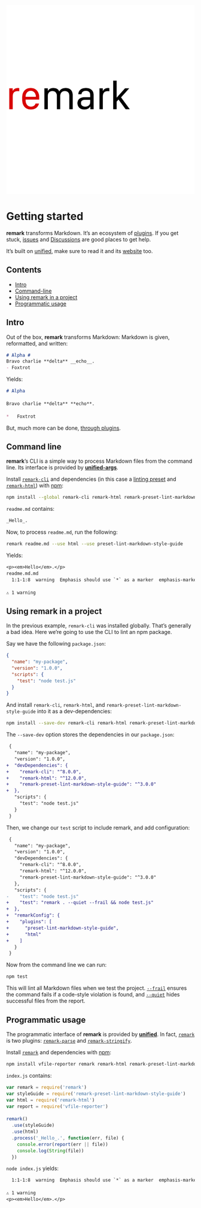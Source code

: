 ![remark][logo]

# Getting started

**remark** transforms Markdown.
It’s an ecosystem of [plugins][].
If you get stuck, [issues][] and [Discussions][] are good places to get help.

It’s built on [unified][], make sure to read it and its [website][] too.

## Contents

*   [Intro](#intro)
*   [Command-line](#command-line)
*   [Using remark in a project](#using-remark-in-a-project)
*   [Programmatic usage](#programmatic-usage)

## Intro

Out of the box, **remark** transforms Markdown: Markdown is given, reformatted,
and written:

```md
# Alpha #
Bravo charlie **delta** __echo__.
- Foxtrot
```

Yields:

```md
# Alpha

Bravo charlie **delta** **echo**.

*   Foxtrot
```

But, much more can be done, [through plugins][plugins].

## Command line

**remark**’s CLI is a simple way to process Markdown files from the
command line.  Its interface is provided by [**unified-args**][unified-args].

Install [`remark-cli`][cli] and dependencies (in this case a [linting
preset][preset] and [`remark-html`][html]) with [npm][]:

```sh
npm install --global remark-cli remark-html remark-preset-lint-markdown-style-guide
```

`readme.md` contains:

```md
_Hello_.
```

Now, to process `readme.md`, run the following:

```sh
remark readme.md --use html --use preset-lint-markdown-style-guide
```

Yields:

```txt
<p><em>Hello</em>.</p>
readme.md.md
  1:1-1:8  warning  Emphasis should use `*` as a marker  emphasis-marker  remark-lint

⚠ 1 warning
```

## Using remark in a project

In the previous example, `remark-cli` was installed globally.  That’s
generally a bad idea.  Here we’re going to use the CLI to lint
an npm package.

Say we have the following `package.json`:

```json
{
  "name": "my-package",
  "version": "1.0.0",
  "scripts": {
    "test": "node test.js"
  }
}
```

And install `remark-cli`, `remark-html`, and
`remark-preset-lint-markdown-style-guide` into it as a dev-dependencies:

```sh
npm install --save-dev remark-cli remark-html remark-preset-lint-markdown-style-guide
```

The `--save-dev` option stores the dependencies in our `package.json`:

```diff
 {
   "name": "my-package",
   "version": "1.0.0",
+  "devDependencies": {
+    "remark-cli": "^8.0.0",
+    "remark-html": "^12.0.0",
+    "remark-preset-lint-markdown-style-guide": "^3.0.0"
+  },
   "scripts": {
     "test": "node test.js"
   }
 }
```

Then, we change our `test` script to include remark, and add
configuration:

```diff
 {
   "name": "my-package",
   "version": "1.0.0",
   "devDependencies": {
     "remark-cli": "^8.0.0",
     "remark-html": "^12.0.0",
     "remark-preset-lint-markdown-style-guide": "^3.0.0"
   },
   "scripts": {
-    "test": "node test.js"
+    "test": "remark . --quiet --frail && node test.js"
+  },
+  "remarkConfig": {
+    "plugins": [
+      "preset-lint-markdown-style-guide",
+      "html"
+    ]
   }
 }
```

Now from the command line we can run:

```sh
npm test
```

This will lint all Markdown files when we test the project.
[`--frail`][frail] ensures the command fails if a code-style violation
is found, and [`--quiet`][quiet] hides successful files from the report.

## Programmatic usage

The programmatic interface of **remark** is provided by
[**unified**][unified].  In fact, [`remark`][api] is two plugins:
[`remark-parse`][parse] and [`remark-stringify`][stringify].

Install [`remark`][api] and dependencies with [npm][]:

```sh
npm install vfile-reporter remark remark-html remark-preset-lint-markdown-style-guide
```

`index.js` contains:

```js
var remark = require('remark')
var styleGuide = require('remark-preset-lint-markdown-style-guide')
var html = require('remark-html')
var report = require('vfile-reporter')

remark()
  .use(styleGuide)
  .use(html)
  .process('_Hello_.', function(err, file) {
    console.error(report(err || file))
    console.log(String(file))
  })
```

`node index.js` yields:

```txt
  1:1-1:8  warning  Emphasis should use `*` as a marker  emphasis-marker  remark-lint

⚠ 1 warning
<p><em>Hello</em>.</p>
```

<!-- Definitions -->

[logo]: https://raw.githubusercontent.com/remarkjs/remark/4f6b3d7/logo.svg?sanitize=true

[issues]: https://github.com/remarkjs/remark/issues

[discussions]: https://github.com/remarkjs/remark/discussions

[npm]: https://docs.npmjs.com/cli/install

[api]: https://github.com/remarkjs/remark/tree/main/packages/remark

[cli]: https://github.com/remarkjs/remark/tree/main/packages/remark-cli

[plugins]: https://github.com/remarkjs/remark/tree/main/doc/plugins.md

[unified]: https://github.com/unifiedjs/unified

[website]: https://unifiedjs.com

[unified-args]: https://github.com/unifiedjs/unified-args

[frail]: https://github.com/unifiedjs/unified-args#--frail

[quiet]: https://github.com/unifiedjs/unified-args#--quiet

[parse]: https://github.com/remarkjs/remark/tree/main/packages/remark-parse

[stringify]: https://github.com/remarkjs/remark/tree/main/packages/remark-stringify

[preset]: https://github.com/remarkjs/remark-lint/tree/HEAD/packages/remark-preset-lint-markdown-style-guide

[html]: https://github.com/remarkjs/remark-html
